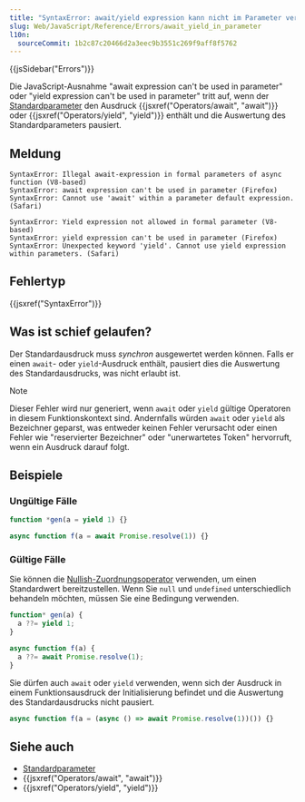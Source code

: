 ```yaml
---
title: "SyntaxError: await/yield expression kann nicht im Parameter verwendet werden"
slug: Web/JavaScript/Reference/Errors/await_yield_in_parameter
l10n:
  sourceCommit: 1b2c87c20466d2a3eec9b3551c269f9aff8f5762
---
```


{{jsSidebar("Errors")}}

Die JavaScript-Ausnahme "await expression can't be used in parameter" oder "yield expression can't be used in parameter" tritt auf, wenn der [Standardparameter](/de/docs/Web/JavaScript/Reference/Functions/Default_parameters) den Ausdruck {{jsxref("Operators/await", "await")}} oder {{jsxref("Operators/yield", "yield")}} enthält und die Auswertung des Standardparameters pausiert.

## Meldung

```plain
SyntaxError: Illegal await-expression in formal parameters of async function (V8-based)
SyntaxError: await expression can't be used in parameter (Firefox)
SyntaxError: Cannot use 'await' within a parameter default expression. (Safari)

SyntaxError: Yield expression not allowed in formal parameter (V8-based)
SyntaxError: yield expression can't be used in parameter (Firefox)
SyntaxError: Unexpected keyword 'yield'. Cannot use yield expression within parameters. (Safari)
```

## Fehlertyp

{{jsxref("SyntaxError")}}

## Was ist schief gelaufen?

Der Standardausdruck muss _synchron_ ausgewertet werden können. Falls er einen `await`- oder `yield`-Ausdruck enthält, pausiert dies die Auswertung des Standardausdrucks, was nicht erlaubt ist.

> [!NOTE]
> Dieser Fehler wird nur generiert, wenn `await` oder `yield` gültige Operatoren in diesem Funktionskontext sind. Andernfalls würden `await` oder `yield` als Bezeichner geparst, was entweder keinen Fehler verursacht oder einen Fehler wie "reservierter Bezeichner" oder "unerwartetes Token" hervorruft, wenn ein Ausdruck darauf folgt.

## Beispiele

### Ungültige Fälle

```js example-bad
function *gen(a = yield 1) {}

async function f(a = await Promise.resolve(1)) {}
```

### Gültige Fälle

Sie können die [Nullish-Zuordnungsoperator](/de/docs/Web/JavaScript/Reference/Operators/Nullish_coalescing_assignment) verwenden, um einen Standardwert bereitzustellen. Wenn Sie `null` und `undefined` unterschiedlich behandeln möchten, müssen Sie eine Bedingung verwenden.

```js example-good
function* gen(a) {
  a ??= yield 1;
}

async function f(a) {
  a ??= await Promise.resolve(1);
}
```

Sie dürfen auch `await` oder `yield` verwenden, wenn sich der Ausdruck in einem Funktionsausdruck der Initialisierung befindet und die Auswertung des Standardausdrucks nicht pausiert.

```js example-good
async function f(a = (async () => await Promise.resolve(1))()) {}
```

## Siehe auch

- [Standardparameter](/de/docs/Web/JavaScript/Reference/Functions/Default_parameters)
- {{jsxref("Operators/await", "await")}}
- {{jsxref("Operators/yield", "yield")}}
